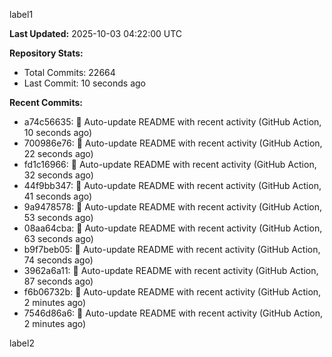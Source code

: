 
label1 
<!-- ACTIVITY_START -->
**Last Updated:** 2025-10-03 04:22:00 UTC

**Repository Stats:**
- Total Commits: 22664
- Last Commit: 10 seconds ago

**Recent Commits:**
- a74c56635: 🤖 Auto-update README with recent activity (GitHub Action, 10 seconds ago)
- 700986e76: 🤖 Auto-update README with recent activity (GitHub Action, 22 seconds ago)
- fd1c16966: 🤖 Auto-update README with recent activity (GitHub Action, 32 seconds ago)
- 44f9bb347: 🤖 Auto-update README with recent activity (GitHub Action, 41 seconds ago)
- 9a9478578: 🤖 Auto-update README with recent activity (GitHub Action, 53 seconds ago)
- 08aa64cba: 🤖 Auto-update README with recent activity (GitHub Action, 63 seconds ago)
- b9f7beb05: 🤖 Auto-update README with recent activity (GitHub Action, 74 seconds ago)
- 3962a6a11: 🤖 Auto-update README with recent activity (GitHub Action, 87 seconds ago)
- f6b06732b: 🤖 Auto-update README with recent activity (GitHub Action, 2 minutes ago)
- 7546d86a6: 🤖 Auto-update README with recent activity (GitHub Action, 2 minutes ago)
<!-- ACTIVITY_END -->

label2
